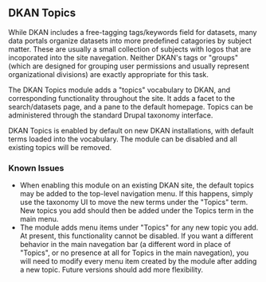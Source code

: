 ## DKAN Topics

While DKAN includes a free-tagging tags/keywords field for datasets, many data portals organize datasets into more predefined catagories by subject matter. These are usually a small collection of subjects with logos that are incoporated into the site navegation. Neither DKAN's tags or "groups" (which are designed for grouping user permissions and usually represent organizational divisions) are exactly appropriate for this task.

The DKAN Topics module adds a "topics" vocabulary to DKAN, and corresponding functionality throughout the site. It adds a facet to the search/datasets page, and a pane to the default homepage. Topics can be administered through the standard Drupal taxonomy interface.

DKAN Topics is enabled by default on new DKAN installations, with default terms loaded into the vocabulary. The module can be disabled and all existing topics will be removed.

### Known Issues

* When enabling this module on an existing DKAN site, the default topics may be added to the top-level navigation menu. If this happens, simply use the taxonomy UI to move the new terms under the "Topics" term. New topics you add should then be added under the Topics term in the main menu.
* The module adds menu items under "Topics" for any new topic you add. At present, this functionality cannot be disabled. If you want a different behavior in the main navegation bar (a different word in place of "Topics", or no presence at all for Topics in the main navegation), you will need to modify every menu item created by the module after adding a new topic. Future versions should add more flexibility.
